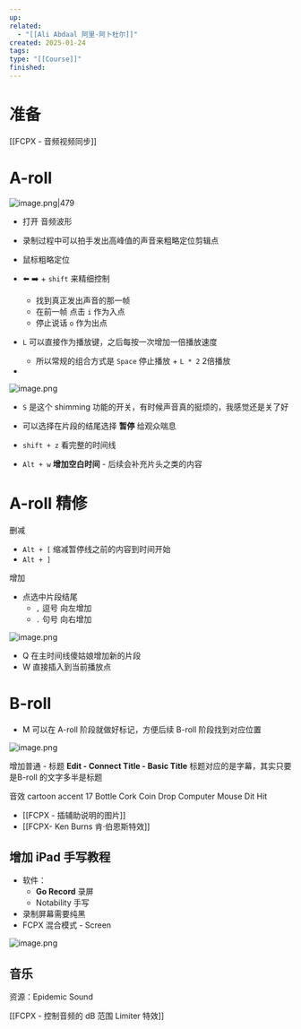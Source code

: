```yaml
---
up: 
related:
  - "[[Ali Abdaal 阿里·阿卜杜尔]]"
created: 2025-01-24
tags: 
type: "[[Course]]"
finished:
---
```

# 准备

[[FCPX - 音频视频同步]]

# A-roll

![image.png|479](https://s1.vika.cn/space/2025/01/24/186e44d31c404f01be3e806bc2fb95ea)
- 打开 音频波形




- 录制过程中可以拍手发出高峰值的声音来粗略定位剪辑点
- 鼠标粗略定位
- ⬅️ ➡️  + `shift` 来精细控制
	- 找到真正发出声音的那一帧
	- 在前一帧 点击 `i` 作为入点
	- 停止说话 `o` 作为出点


-  `L` 可以直接作为播放键，之后每按一次增加一倍播放速度
	- 所以常规的组合方式是 `Space` 停止播放 + `L * 2` 2倍播放
-  

![image.png](https://s1.vika.cn/space/2025/01/24/5c20abba3ad0409983cfa41969dc3a22)

- `S` 是这个 shimming 功能的开关，有时候声音真的挺烦的，我感觉还是关了好


- 可以选择在片段的结尾选择 **暂停** 给观众喘息


- `shift + z`  看完整的时间线
- `Alt + w` **增加空白时间** - 后续会补充片头之类的内容


# A-roll 精修


删减

- `Alt + [`  缩减暂停线之前的内容到时间开始
- `Alt + ]` 

增加

- 点选中片段结尾
	- `,` 逗号 向左增加
	- `.` 句号 向右增加

![image.png](https://s1.vika.cn/space/2025/01/24/3abbddbc36844fcaa62ae714e052e549)

- Q 在主时间线傻姑娘增加新的片段
- W 直接插入到当前播放点


# B-roll


- M 可以在 A-roll 阶段就做好标记，方便后续 B-roll 阶段找到对应位置


![image.png](https://s1.vika.cn/space/2025/01/24/8049cbd3a87c4fd18cfb84387b93142e)

增加普通 - 标题
**Edit - Connect Title - Basic Title**
标题对应的是字幕，其实只要是B-roll 的文字多半是标题

音效
cartoon accent 17
Bottle Cork
Coin Drop
Computer Mouse
Dit Hit



- [[FCPX - 插辅助说明的图片]]
- [[FCPX- Ken Burns 肯·伯恩斯特效]]



## 增加 iPad 手写教程

- 软件：
	- **Go Record** 录屏
	- Notability 手写
- 录制屏幕需要纯黑
- FCPX 混合模式 - Screen

![image.png](https://s1.vika.cn/space/2025/01/25/93315ae0ae7c4f9fa3ada4ae6d0290b4)


## 音乐

资源：Epidemic Sound



[[FCPX - 控制音频的 dB 范围 Limiter 特效]]